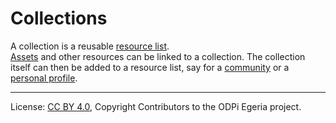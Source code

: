 <!-- SPDX-License-Identifier: CC-BY-4.0 -->
<!-- Copyright Contributors to the ODPi Egeria project. -->

# Collections

A collection is a reusable [resource list](useful-resource.md).  
[Assets](https://egeria-project.org/concepts/asset) and other resources can be linked to a collection.
The collection itself can then be added to a resource list, say for a [community](community.md)
or a [personal profile](personal-profile.md).




----
License: [CC BY 4.0](https://creativecommons.org/licenses/by/4.0/),
Copyright Contributors to the ODPi Egeria project.